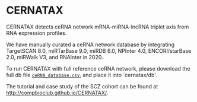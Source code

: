 # CERNATAX

CERNATAX detects ceRNA network mRNA-miRNA-lncRNA triplet axis from RNA expression profiles.

We have manually curated a ceRNA network database by integrating TargetSCAN 8.0, miRTarBase 9.0, miRDB 6.0, NPInter 4.0, ENCORI/starBase 2.0, miRWalk V3, and RNAInter in 2020. 

To run CERNATAX with full reference ceRNA network, please download the full db file [`ceRNA_database.csv`](https://doi.org/10.5281/zenodo.15357964), and place it into `cernatax/db'.

The tutorial and case study of the SCZ cohort can be found at http://compbioclub.github.io/CERNATAX/.

